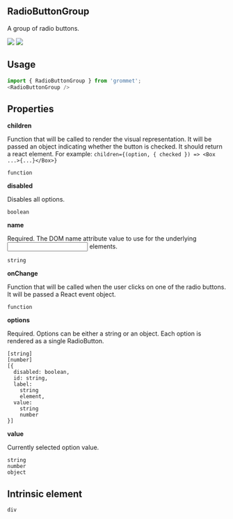 ## RadioButtonGroup
A group of radio buttons.

[![](https://cdn-images-1.medium.com/fit/c/120/120/1*TD1P0HtIH9zF0UEH28zYtw.png)](https://storybook.grommet.io/?selectedKind=RadioButtonGroup&full=0&addons=0&stories=1&panelRight=0) [![](https://codesandbox.io/static/img/play-codesandbox.svg)](https://codesandbox.io/s/github/grommet/grommet-sandbox?initialpath=radiobuttongroup&module=%2Fsrc%2FRadioButtonGroup.js)
## Usage

```javascript
import { RadioButtonGroup } from 'grommet';
<RadioButtonGroup />
```

## Properties

**children**

Function that will be called to render the visual representation.
      It will be passed an object indicating whether the button is checked. It
      should return a react element.
      For example:
      `children={(option, { checked }) => <Box ...>{...}</Box>}`
      

```
function
```

**disabled**

Disables all options.

```
boolean
```

**name**

Required. The DOM name attribute value to use for the underlying <input/> 
      elements.

```
string
```

**onChange**

Function that will be called when the user clicks on one of the radio
      buttons. It will be passed a React event object.

```
function
```

**options**

Required. Options can be either a string or an object. 
    Each option is rendered as a single RadioButton.

```
[string]
[number]
[{
  disabled: boolean,
  id: string,
  label: 
    string
    element,
  value: 
    string
    number
}]
```

**value**

Currently selected option value.

```
string
number
object
```
  
## Intrinsic element

```
div
```